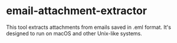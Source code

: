 # email-attachment-extractor
This tool extracts attachments from emails saved in .eml format. It's designed to run on macOS and other Unix-like systems.
